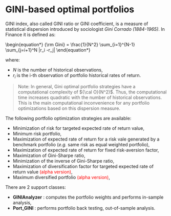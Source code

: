 # GINI-based optimal portfolios

GINI index, also called GINI ratio or GINI coefficient, is a measure
of statistical dispersion introduced by sociologist *Gini Corrado (1884-1965)*.
In Finance it is defined as:

\begin{equation*}
	{\rm Gini} = \frac{1}{N^2} \sum_{i=1}^{N-1} \sum_{j=i+1}^N |r_i -r_j|
\end{equation*}

where:

* $N$ is the number of historical observations,
* $r_i$ is the i-th observation of portfolio historical rates of return.

> Note: In general, Gini optimal portfolio strategies have a computational
complexity of ${\cal O}(N^2)$. Thus, the
computational time increases quadratic with the number of historical
observations. This is the main computational inconvenience for any
portfolio optimizations based on this
dispersion measure.

The following portfolio optimization strategies are available:
* Minimization of risk for targeted expected rate of return value,
* Minimum risk portfolio,
* Maximization of expected rate of return for a risk vale generated by a
benchmark portfolio (*e.g.* same risk as equal weighted portfolio),
* Maximization of expected rate of return for fixed risk-aversion factor,
* Maximization of Gini-Sharpe ratio,
* Minimization of the inverse of Gini-Sharpe ratio,
* Maximization of diversification factor for targeted expected rate of return
value <span style="color:red">(alpha version)</span>,
* Maximum diversified portfolio <span style="color:red">(alpha version)</span>,

There are 2 support classes:

* **GINIAnalyzer** : computes the portfolio weights and performs in-sample
analysis,
* **Port_GINI** : performs portfolio back testing, out-of-sample analysis.
